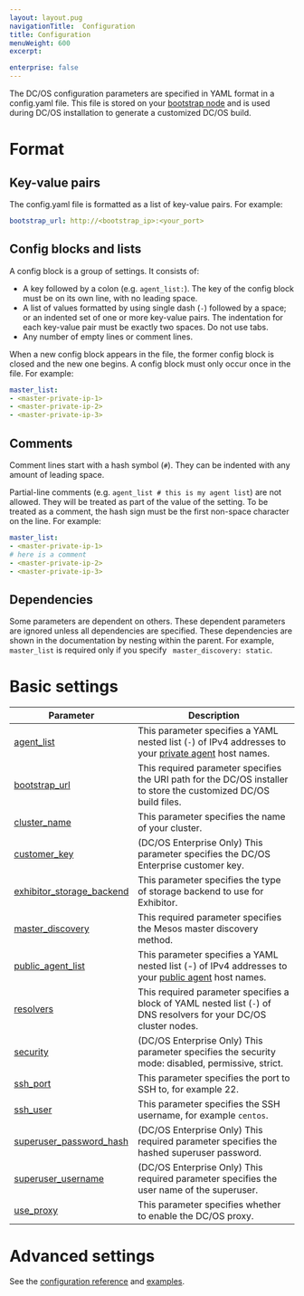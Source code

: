 ```yaml
---
layout: layout.pug
navigationTitle:  Configuration
title: Configuration
menuWeight: 600
excerpt:

enterprise: false
---
```


<!-- This source repo for this topic is https://github.com/dcos/dcos-docs -->


The DC/OS configuration parameters are specified in YAML format in a config.yaml file. This file is stored on your [bootstrap node](/1.9/installing/custom/system-requirements/#bootstrap-node) and is used during DC/OS installation to generate a customized DC/OS build.

# Format

## Key-value pairs
The config.yaml file is formatted as a list of key-value pairs. For example:

```yaml
bootstrap_url: http://<bootstrap_ip>:<your_port>
```

## Config blocks and lists
A config block is a group of settings. It consists of:

- A key followed by a colon (e.g. `agent_list:`). The key of the config block must be on its own line, with no leading space.
- A list of values formatted by using single dash (`-`) followed by a space; or an indented set of one or more key-value pairs. The indentation for each key-value pair must be exactly two spaces. Do not use tabs.
- Any number of empty lines or comment lines.

When a new config block appears in the file, the former config block is closed and the new one begins. A config block must only occur once in the file. For example:

```yaml
master_list:
- <master-private-ip-1>
- <master-private-ip-2>
- <master-private-ip-3>
```

## Comments
Comment lines start with a hash symbol (`#`). They can be indented with any amount of leading space.

Partial-line comments (e.g. `agent_list # this is my agent list`) are not allowed. They will be treated as part of the value of the setting. To be treated as a comment, the hash sign must be the first non-space character on the line. For example:

```yaml
master_list:
- <master-private-ip-1>
# here is a comment
- <master-private-ip-2>
- <master-private-ip-3>
```

## Dependencies
Some parameters are dependent on others. These dependent parameters are ignored unless all dependencies are specified. These dependencies are shown in the documentation by nesting within the parent. For example, `master_list` is required only if you specify ` master_discovery: static`.

# Basic settings

| Parameter                              | Description                                                                                                                                               |
|----------------------------------------|-----------------------------------------------------------------------------------------------------------------------------------------------------------|
| [agent_list](/1.9/installing/custom/configuration/configuration-parameters/#agent-list)      | This parameter specifies a YAML nested list (`-`) of IPv4 addresses to your [private agent](/1.9/overview/concepts/#private-agent-node) host names.                  |
| [bootstrap_url](/1.9/installing/custom/configuration/configuration-parameters/#bootstrap-url)                          | This required parameter specifies the URI path for the DC/OS installer to store the customized DC/OS build files.                                         |
| [cluster_name](/1.9/installing/custom/configuration/configuration-parameters/#cluster-name)                           | This parameter specifies the name of your cluster.    |
| [customer_key](/1.9/installing/custom/configuration/configuration-parameters/#customer-key)                  | (DC/OS Enterprise Only) This parameter specifies the DC/OS Enterprise customer key.   |
| [exhibitor_storage_backend](/1.9/installing/custom/configuration/configuration-parameters/#exhibitor-storage-backend)         | This parameter specifies the type of storage backend to use for Exhibitor.          |
| [master_discovery](/1.9/installing/custom/configuration/configuration-parameters/#master-discovery)                          | This required parameter specifies the Mesos master discovery method.         |
| [public_agent_list](/1.9/installing/custom/configuration/configuration-parameters/#public-agent-list)       | This parameter specifies a YAML nested list (-) of IPv4 addresses to your [public agent](/1.9/overview/concepts/#public-agent-node) host names.    |
| [resolvers](/1.9/installing/custom/configuration/configuration-parameters/#resolvers)       | This required parameter specifies a block of YAML nested list (`-`) of DNS resolvers for your DC/OS cluster nodes.   |
| [security](/1.9/installing/custom/configuration/configuration-parameters/#security-dcos-enterprise-only)                           | (DC/OS Enterprise Only) This parameter specifies the security mode: disabled, permissive, strict.  |
| [ssh_port](/1.9/installing/custom/configuration/configuration-parameters/#ssh-port)                           | This parameter specifies the port to SSH to, for example 22.          |
| [ssh_user](/1.9/installing/custom/configuration/configuration-parameters/#ssh-user)                           | This parameter specifies the SSH username, for example `centos`.     |
| [superuser_password_hash](/1.9/installing/custom/configuration/configuration-parameters/#superuser-password-hash)            | (DC/OS Enterprise Only) This required parameter specifies the hashed superuser password.      |
| [superuser_username](/1.9/installing/custom/configuration/configuration-parameters/#superuser-username)               | (DC/OS Enterprise Only) This required parameter specifies the user name of the superuser.    |
| [use_proxy](/1.9/installing/custom/configuration/configuration-parameters/#use-proxy)        | This parameter specifies whether to enable the DC/OS proxy.     |


# Advanced settings

See the [configuration reference](/1.9/installing/custom/configuration/configuration-parameters/) and [examples](/1.9/installing/custom/configuration/examples/).
